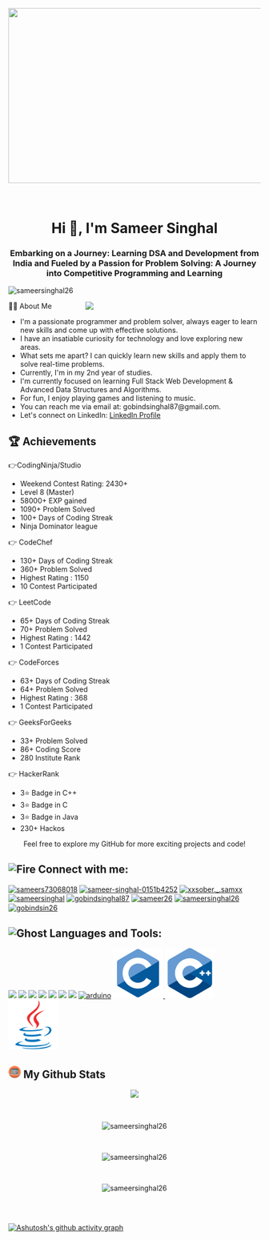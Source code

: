 <p align="center">
<img src="https://user-images.githubusercontent.com/74038190/225813708-98b745f2-7d22-48cf-9150-083f1b00d6c9.gif" height="350px" width="1500px">
</p>
<br>
<h1 align="center">Hi 👋, I'm Sameer Singhal</h1>
<h3 align="center">Embarking on a Journey: Learning DSA and Development from India and Fueled by a Passion for Problem Solving: A Journey into Competitive Programming and Learning</h3>

<p align="left"> <img src="https://komarev.com/ghpvc/?username=sameersinghal26&label=Profile%20views&color=0e75b6&style=flat" alt="sameersinghal26" /> </p>
<div>
   <p align="right"> <img  align="right" src="https://cdn.dribbble.com/users/1162077/screenshots/3848914/programmer.gif" width="350px"/></p>
  <p align="left">👨‍🎓 About Me
    <ul>
      <li>I'm a passionate programmer and problem solver, always eager to learn new skills and come up with effective solutions.</li>
      <li>I have an insatiable curiosity for technology and love exploring new areas.</li>
      <li>What sets me apart? I can quickly learn new skills and apply them to solve real-time problems.</li>
      <li>Currently, I'm in my 2nd year of studies.</li>
      <li>I'm currently focused on learning Full Stack Web Development & Advanced Data Structures and Algorithms.</li>
      <li>For fun, I enjoy playing games and listening to music.</li>
      <li>You can reach me via email at: gobindsinghal87@gmail.com.</li>
      <li>Let's connect on LinkedIn: <a href="www.linkedin.com/in/sameer-singhal-0151b4252">LinkedIn Profile</a></li>
    </ul>
  </p>
</div>
<h2> 🏆 Achievements </h2>
<div>
  <p align ="left"> 👉CodingNinja/Studio
    <ul>
      <li>Weekend Contest Rating: 2430+</li>
      <li>Level 8 (Master)</li>
      <li>58000+ EXP gained</li>
      <li>1090+ Problem Solved</li>
      <li>100+ Days of Coding Streak</li>
      <li>Ninja Dominator league</li>
    </ul>
  </p>
  <p align ="left"> 👉 CodeChef
    <ul>
      <li>130+ Days of Coding Streak</li>
      <li>360+ Problem Solved</li>
      <li>Highest Rating : 1150</li>
      <li>10 Contest Participated</li>
    </ul>
  </p>
  <p align ="left"> 👉 LeetCode
    <ul>
      <li>65+ Days of Coding Streak</li>
      <li>70+ Problem Solved</li>
      <li>Highest Rating : 1442</li>
      <li>1 Contest Participated</li>
    </ul>
  </p>
  <p align ="left"> 👉 CodeForces
    <ul>
      <li>63+ Days of Coding Streak</li>
      <li>64+ Problem Solved</li>
      <li>Highest Rating : 368</li>
      <li>1 Contest Participated</li>
    </ul>
  </p>
  <p align ="left"> 👉 GeeksForGeeks
    <ul>
      <li>33+ Problem Solved</li>
      <li>86+ Coding Score</li>
      <li>280 Institute Rank</li>
    </ul>
  </p>
  <p align ="left"> 👉 HackerRank
    <ul>
      <li>3⭐ Badge in C++</li>
      <li>3⭐ Badge in C</li>
      <li>3⭐ Badge in Java</li>
      <li>230+ Hackos</li>
    </ul>
  </p>
  <p align="Center">Feel free to explore my GitHub for more exciting projects and code!</p>
</div>


<h2 align="left"> <img src="https://user-images.githubusercontent.com/74038190/216122041-518ac897-8d92-4c6b-9b3f-ca01dcaf38ee.png" alt="Fire" width="30" /> Connect with me:</h2>
<p align="left">
<a href="https://twitter.com/sameers73068018" target="blank"><img align="center" src="https://raw.githubusercontent.com/rahuldkjain/github-profile-readme-generator/master/src/images/icons/Social/twitter.svg" alt="sameers73068018"  width="100" /></a>
<a href="https://linkedin.com/in/sameer-singhal-0151b4252" target="blank"><img align="center" src="https://raw.githubusercontent.com/rahuldkjain/github-profile-readme-generator/master/src/images/icons/Social/linked-in-alt.svg" alt="sameer-singhal-0151b4252" width="100" /></a>
<a href="https://instagram.com/xxsober._.samxx" target="blank"><img align="center" src="https://raw.githubusercontent.com/rahuldkjain/github-profile-readme-generator/master/src/images/icons/Social/instagram.svg" alt="xxsober._.samxx" width="100" /></a>
<a href="https://www.codechef.com/users/sameersinghal" target="blank"><img align="center" src="https://cdn.jsdelivr.net/npm/simple-icons@3.1.0/icons/codechef.svg" alt="sameersinghal" width="100" /></a>
<a href="https://www.hackerrank.com/gobindsinghal87" target="blank"><img align="center" src="https://raw.githubusercontent.com/rahuldkjain/github-profile-readme-generator/master/src/images/icons/Social/hackerrank.svg" alt="gobindsinghal87" width="100" /></a>
<a href="https://codeforces.com/profile/sameer26" target="blank"><img align="center" src="https://raw.githubusercontent.com/rahuldkjain/github-profile-readme-generator/master/src/images/icons/Social/codeforces.svg" alt="sameer26" width="100" /></a>
<a href="https://www.leetcode.com/sameersinghal26" target="blank"><img align="center" src="https://raw.githubusercontent.com/rahuldkjain/github-profile-readme-generator/master/src/images/icons/Social/leet-code.svg" alt="sameersinghal26" width="100" /></a>
<a href="https://auth.geeksforgeeks.org/user/gobindsin26" target="blank"><img align="center" src="https://raw.githubusercontent.com/rahuldkjain/github-profile-readme-generator/master/src/images/icons/Social/geeks-for-geeks.svg" alt="gobindsin26" width="100" /></a>
</p>

<h2 align="left"> <img src="https://raw.githubusercontent.com/Tarikul-Islam-Anik/Animated-Fluent-Emojis/master/Emojis/Smilies/Ghost.png" alt="Ghost" width="40" /> Languages and Tools:</h2>
<div>
<img src="https://user-images.githubusercontent.com/74038190/212257454-16e3712e-945a-4ca2-b238-408ad0bf87e6.gif" width="100">
<img src="https://user-images.githubusercontent.com/74038190/212257472-08e52665-c503-4bd9-aa20-f5a4dae769b5.gif" width="100">
<img src="https://user-images.githubusercontent.com/74038190/212257468-1e9a91f1-b626-4baa-b15d-5c385dfa7ed2.gif" width="100">
<img src="https://user-images.githubusercontent.com/74038190/212257465-7ce8d493-cac5-494e-982a-5a9deb852c4b.gif" width="100">
<img src="https://user-images.githubusercontent.com/74038190/212280805-9bcb336b-8c55-46a8-abf8-ff286ab55472.gif" width="100">
<img src="https://user-images.githubusercontent.com/74038190/212281775-b468df30-4edc-4bf8-a4ee-f52e1aaddc86.gif" width="150">
<img src="https://github.com/Anmol-Baranwal/Cool-GIFs-For-GitHub/assets/74038190/de038172-e903-4951-926c-755878deb0b4" width="100">
<a href="https://www.arduino.cc/" target="_blank" rel="noreferrer"><img src="https://cdn.worldvectorlogo.com/logos/arduino-1.svg" alt="arduino" width="100"/></a>
<a href="https://www.cprogramming.com/" target="_blank" rel="noreferrer"> <img src="https://raw.githubusercontent.com/devicons/devicon/master/icons/c/c-original.svg" alt="c" width="100"/> </a>
<a href="https://www.w3schools.com/cpp/" target="_blank" rel="noreferrer"> <img src="https://raw.githubusercontent.com/devicons/devicon/master/icons/cplusplus/cplusplus-original.svg" alt="cplusplus" width="100"/> </a>
<a href="https://www.java.com" target="_blank" rel="noreferrer"> <img src="https://raw.githubusercontent.com/devicons/devicon/master/icons/java/java-original.svg" alt="java" width="100"/> </a>
</br>
</div>
<div>
<h2> <img src="assets/coding_icon.png" width="25"/>  My Github Stats</h2>
<p align="center"> <img src="https://holopin.me/sameersinghal26"/> </p>

</br>

<p align ="center"><img src="https://github-readme-stats.vercel.app/api?username=sameersinghal26&show_icons=true&locale=en" alt="sameersinghal26" /></p>

</br>

<p align="center"><img src="https://github-readme-streak-stats.herokuapp.com/?user=sameersinghal26&" alt="sameersinghal26" /></p>

</br>

<p align="center"><img  src="https://github-readme-stats.vercel.app/api/top-langs?username=sameersinghal26&show_icons=true&locale=en&layout=compact" alt="sameersinghal26" /></p>

</br>
</br>


[![Ashutosh's github activity graph](https://github-readme-activity-graph.vercel.app/graph?username=SameerSinghal26&theme=react-dark)](https://github.com/ashutosh00710/github-readme-activity-graph)

</div>
